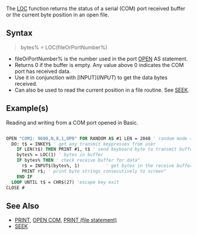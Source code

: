The [LOC](LOC) function returns the status of a serial (COM) port received buffer or the current byte position in an open file.

## Syntax

> bytes% = LOC(fileOrPortNumber%)

* fileOrPortNumber% is the number used in the port [OPEN](OPEN) AS statement.
* Returns 0 if the buffer is empty. Any value above 0 indicates the COM port has received data.
* Use it in conjunction with [INPUT$](INPUT$) to get the data bytes received.
* Can also be used to read the current position in a file routine. See [SEEK](SEEK).

## Example(s)

Reading and writing from a COM port opened in Basic.

```vb

OPEN "COM1: 9600,N,8,1,OP0" FOR RANDOM AS #1 LEN = 2048 ' random mode = input and output
  DO: t$ = INKEY$ ' get any transmit keypresses from user
    IF LEN(t$) THEN PRINT #1, t$ ' send keyboard byte to transmit buffer
    bytes% = LOC(1) ' bytes in buffer
    IF bytes% THEN ' check receive buffer for data"
      r$ = INPUT$(bytes%, 1)          ' get bytes in the receive buffer
      PRINT r$; ' print byte strings consecutively to screen"
    END IF    
  LOOP UNTIL t$ = CHR$(27) 'escape key exit
CLOSE # 

```

## See Also

* [PRINT](PRINT), [OPEN COM](OPEN-COM), [PRINT (file statement)](PRINT-(file-statement))
* [SEEK](SEEK)
